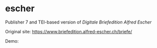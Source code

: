 # escher

Publisher 7 and TEI-based version of *Digitale Briefedition Alfred Escher*

Original site: https://www.briefedition.alfred-escher.ch/briefe/

Demo: 

